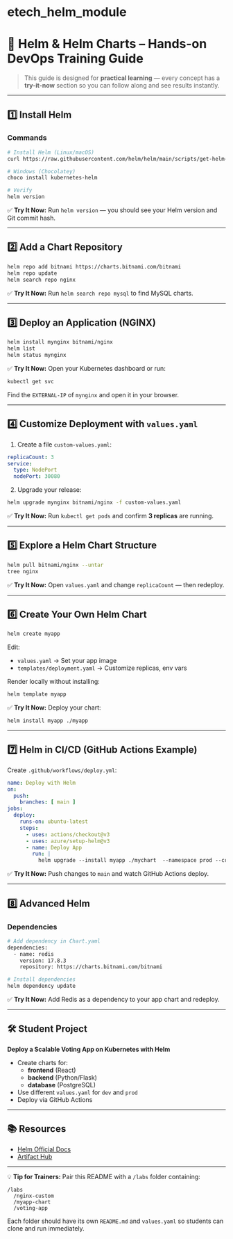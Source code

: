 # etech_helm_module
# 🚀 Helm & Helm Charts – Hands-on DevOps Training Guide

> This guide is designed for **practical learning** — every concept has a **try-it-now** section so you can follow along and see results instantly.

---

## 1️⃣ Install Helm

### Commands
```bash
# Install Helm (Linux/macOS)
curl https://raw.githubusercontent.com/helm/helm/main/scripts/get-helm-3 | bash

# Windows (Chocolatey)
choco install kubernetes-helm

# Verify
helm version
```

✅ **Try It Now:** Run `helm version` — you should see your Helm version and Git commit hash.

---

## 2️⃣ Add a Chart Repository

```bash
helm repo add bitnami https://charts.bitnami.com/bitnami
helm repo update
helm search repo nginx
```

✅ **Try It Now:** Run `helm search repo mysql` to find MySQL charts.

---

## 3️⃣ Deploy an Application (NGINX)

```bash
helm install mynginx bitnami/nginx
helm list
helm status mynginx
```

✅ **Try It Now:** Open your Kubernetes dashboard or run:
```bash
kubectl get svc
```
Find the `EXTERNAL-IP` of `mynginx` and open it in your browser.

---

## 4️⃣ Customize Deployment with `values.yaml`

1. Create a file `custom-values.yaml`:
```yaml
replicaCount: 3
service:
  type: NodePort
  nodePort: 30080
```

2. Upgrade your release:
```bash
helm upgrade mynginx bitnami/nginx -f custom-values.yaml
```

✅ **Try It Now:** Run `kubectl get pods` and confirm **3 replicas** are running.

---

## 5️⃣ Explore a Helm Chart Structure

```bash
helm pull bitnami/nginx --untar
tree nginx
```

✅ **Try It Now:** Open `values.yaml` and change `replicaCount` — then redeploy.

---

## 6️⃣ Create Your Own Helm Chart

```bash
helm create myapp
```

Edit:
- `values.yaml` → Set your app image
- `templates/deployment.yaml` → Customize replicas, env vars

Render locally without installing:
```bash
helm template myapp
```

✅ **Try It Now:** Deploy your chart:
```bash
helm install myapp ./myapp
```

---

## 7️⃣ Helm in CI/CD (GitHub Actions Example)

Create `.github/workflows/deploy.yml`:
```yaml
name: Deploy with Helm
on:
  push:
    branches: [ main ]
jobs:
  deploy:
    runs-on: ubuntu-latest
    steps:
      - uses: actions/checkout@v3
      - uses: azure/setup-helm@v3
      - name: Deploy App
        run: |
          helm upgrade --install myapp ./mychart  --namespace prod --create-namespace
```

✅ **Try It Now:** Push changes to `main` and watch GitHub Actions deploy.

---

## 8️⃣ Advanced Helm

### Dependencies
```bash
# Add dependency in Chart.yaml
dependencies:
  - name: redis
    version: 17.8.3
    repository: https://charts.bitnami.com/bitnami

# Install dependencies
helm dependency update
```

✅ **Try It Now:** Add Redis as a dependency to your app chart and redeploy.

---

## 🛠 Student Project
**Deploy a Scalable Voting App on Kubernetes with Helm**
- Create charts for:
  - **frontend** (React)
  - **backend** (Python/Flask)
  - **database** (PostgreSQL)
- Use different `values.yaml` for `dev` and `prod`
- Deploy via GitHub Actions

---

## 📚 Resources
- [Helm Official Docs](https://helm.sh/docs/)
- [Artifact Hub](https://artifacthub.io/)

---
💡 **Tip for Trainers:** Pair this README with a `/labs` folder containing:
```
/labs
  /nginx-custom
  /myapp-chart
  /voting-app
```
Each folder should have its own `README.md` and `values.yaml` so students can clone and run immediately.

